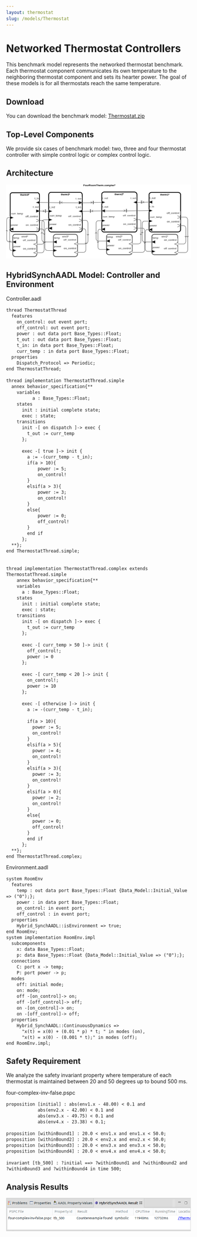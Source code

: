 ```yaml
---
layout: thermostat
slug: /models/Thermostat
---
```

# Networked Thermostat Controllers

This benchmark model represents the networked thermostat benchmark. Each
thermostat component communicates its own temperature to the neighboring
thermostat component and sets its hearter power. The goal of these models is
for all thermostats reach the same temperature.

## Download
You can download the benchmark model: [Thermostat.zip](../Thermostat.zip)

## Top-Level Components
We provide six cases of benchmark model: two, three and four thermostat
controller with simple control logic or complex control logic. 


## Architecture
<img src="../../images/architecture_thermostat.png" >

## HybridSynchAADL Model: Controller and Environment
Controller.aadl
```
thread ThermostatThread
  features
    on_control: out event port;
    off_control: out event port;
    power : out data port Base_Types::Float;
    t_out : out data port Base_Types::Float;
    t_in: in data port Base_Types::Float;
    curr_temp : in data port Base_Types::Float;
  properties
    Dispatch_Protocol => Periodic;
end ThermostatThread;

thread implementation ThermostatThread.simple
  annex behavior_specification{**
    variables
          a : Base_Types::Float;
    states
      init : initial complete state;
      exec : state;
    transitions
      init -[ on dispatch ]-> exec {
        t_out := curr_temp
      };

      exec -[ true ]-> init {
        a := -(curr_temp - t_in);
        if(a > 10){
            power := 5;
            on_control!
        }
        elsif(a > 3){
            power := 3;
            on_control!
        }
        else{
            power := 0;
            off_control!
        }
        end if
      };
  **};
end ThermostatThread.simple;


thread implementation ThermostatThread.complex extends ThermostatThread.simple
    annex behavior_specification{**
    variables
      a : Base_Types::Float;
    states
      init : initial complete state;
      exec : state;
    transitions
      init -[ on dispatch ]-> exec {
        t_out := curr_temp  
      };
      
      exec -[ curr_temp > 50 ]-> init {
        off_control!;
        power := 0
      };
      
      exec -[ curr_temp < 20 ]-> init {
        on_control!;
        power := 10
      };
      
      exec -[ otherwise ]-> init {
        a := -(curr_temp - t_in);
                
        if(a > 10){
          power := 5;
          on_control!
        }
        elsif(a > 5){
          power := 4;
          on_control!
        }
        elsif(a > 3){
          power := 3;
          on_control!
        }
        elsif(a > 0){
          power := 2;
          on_control!
        }
        else{
          power := 0;
          off_control!
        }
        end if
      };
  **};
end ThermostatThread.complex;
```
Environment.aadl
```
system RoomEnv
  features
    temp : out data port Base_Types::Float {Data_Model::Initial_Value => ("0");};
    power : in data port Base_Types::Float;   
    on_control: in event port;
    off_control : in event port;
  properties
    Hybrid_SynchAADL::isEnvironment => true;
end RoomEnv;
system implementation RoomEnv.impl
  subcomponents
    x: data Base_Types::Float;
    p: data Base_Types::Float {Data_Model::Initial_Value => ("0");};
  connections
    C: port x -> temp;
    P: port power -> p;
  modes
    off: initial mode;
    on: mode;
    off -[on_control]-> on;
    off -[off_control]-> off;
    on -[on_control]-> on;
    on -[off_control]-> off;
  properties
    Hybrid_SynchAADL::ContinuousDynamics => 
      "x(t) = x(0) + (0.01 * p) * t; " in modes (on), 
      "x(t) = x(0) - (0.001 * t);" in modes (off);
end RoomEnv.impl; 
```


## Safety Requirement

We analyze the safety invariant property where temperature of each thermostat
is maintained between 20 and 50 degrees up to bound 500 ms. 

four-complex-inv-false.pspc
```
proposition [initial] : abs(env1.x - 48.00) < 0.1 and
			abs(env2.x - 42.00) < 0.1 and
			abs(env3.x - 49.75) < 0.1 and
			abs(env4.x - 23.38) < 0.1;
						
proposition [withinBound1] : 20.0 < env1.x and env1.x < 50.0;
proposition [withinBound2] : 20.0 < env2.x and env2.x < 50.0;
proposition [withinBound3] : 20.0 < env3.x and env3.x < 50.0;
proposition [withinBound4] : 20.0 < env4.x and env4.x < 50.0;

invariant [tb_500] : ?initial ==> ?withinBound1 and ?withinBound2 and ?withinBound3 and ?withinBound4 in time 500;
```

## Analysis Results
<img src="../../images/results_thermostat.png">

<br />
<br />
